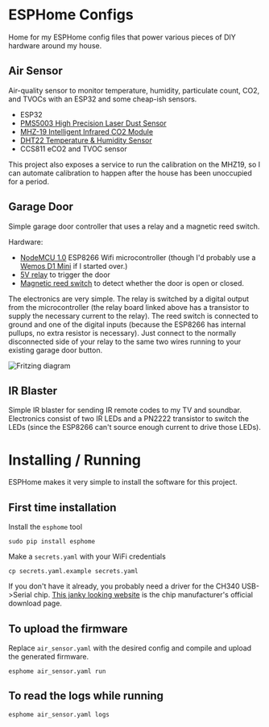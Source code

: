 # ESPHome Configs

Home for my ESPHome config files that power various pieces of DIY hardware around my house.

## Air Sensor

Air-quality sensor to monitor temperature, humidity, particulate count, CO2, and TVOCs with an ESP32 and some cheap-ish sensors.

* ESP32
* [PMS5003 High Precision Laser Dust Sensor](https://www.ebay.com/itm/PMS5003-High-Precision-Laser-Dust-Sensor-Module-PM1-0-PM2-5-PM10-Built-in-Fan-N-/263421941788?hash=item3d552bd81c)
* [MHZ-19 Intelligent Infrared CO2 Module](http://www.winsen-sensor.com/products/ndir-co2-sensor/mh-z19.html)
* [DHT22 Temperature & Humidity Sensor](https://www.adafruit.com/product/385)
* CCS811 eCO2 and TVOC sensor

This project also exposes a service to run the calibration on the MHZ19, so I can automate calibration to happen after the house has been unoccupied for a period.

## Garage Door

Simple garage door controller that uses a relay and a magnetic reed switch.

Hardware:
* [NodeMCU 1.0](https://www.amazon.com/HiLetgo-Version-NodeMCU-Internet-Development/dp/B010O1G1ES) ESP8266 Wifi microcontroller (though I'd probably use a [Wemos D1 Mini](https://www.amazon.com/Makerfocus-NodeMcu-Development-ESP8266-ESP-12F/dp/B01N3P763C) if I started over.)
* [5V relay](https://www.amazon.com/Tolako-Arduino-Indicator-Channel-Official/dp/B00VRUAHLE) to trigger the door
* [Magnetic reed switch](https://www.amazon.com/uxcell-Window-Sensor-Magnetic-Recessed/dp/B00HR8CT8E) to detect whether the door is open or closed.

The electronics are very simple. The relay is switched by a digital output from the microcontroller (the relay board linked above has a transistor to supply the necessary current to the relay). The reed switch is connected to ground and one of the digital inputs (because the ESP8266 has internal pullups, no extra resistor is necessary). Just connect to the normally disconnected side of your relay to the same two wires running to your existing garage door button.

![Fritzing diagram](https://raw.githubusercontent.com/johnboiles/esp-garage-opener/assets/images/fritzing.png)

## IR Blaster

Simple IR blaster for sending IR remote codes to my TV and soundbar. Electronics consist of two IR LEDs and a PN2222 transistor to switch the LEDs (since the ESP8266 can't source enough current to drive those LEDs).

# Installing / Running

ESPHome makes it very simple to install the software for this project.

## First time installation

Install the `esphome` tool

    sudo pip install esphome

Make a `secrets.yaml` with your WiFi credentials

    cp secrets.yaml.example secrets.yaml

If you don't have it already, you probably need a driver for the CH340 USB->Serial chip. [This janky looking website](http://www.wch.cn/download/CH341SER_MAC_ZIP.html) is the chip manufacturer's official download page.

## To upload the firmware

Replace `air_sensor.yaml` with the desired config and compile and upload the generated firmware.

    esphome air_sensor.yaml run

## To read the logs while running

    esphome air_sensor.yaml logs
